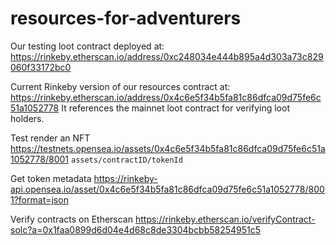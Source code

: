 # resources-for-adventurers

Our testing loot contract deployed at:
https://rinkeby.etherscan.io/address/0xc248034e444b895a4d303a73c829060f33172bc0

Current Rinkeby version of our resources contract at:
https://rinkeby.etherscan.io/address/0x4c6e5f34b5fa81c86dfca09d75fe6c51a1052778
It references the mainnet loot contract for verifying loot holders.

Test render an NFT
https://testnets.opensea.io/assets/0x4c6e5f34b5fa81c86dfca09d75fe6c51a1052778/8001
`assets/contractID/tokenId`

Get token metadata
https://rinkeby-api.opensea.io/asset/0x4c6e5f34b5fa81c86dfca09d75fe6c51a1052778/8001?format=json

Verify contracts on Etherscan
https://rinkeby.etherscan.io/verifyContract-solc?a=0x1faa0899d6d04e4d68c8de3304bcbb58254951c5